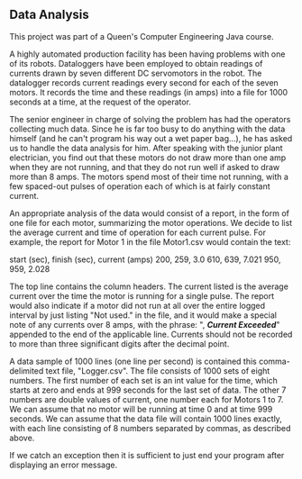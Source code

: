 ## Data Analysis

This project was part of a Queen's Computer Engineering Java course. 

A highly automated production facility has been having problems with one of its robots.  Dataloggers have been employed to obtain readings of currents drawn by seven different DC servomotors in the robot.  The datalogger records current readings every second for each of the seven motors.  It records the time and these readings (in amps) into a file for 1000 seconds at a time, at the request of the operator.

The senior engineer in charge of solving the problem has had the operators collecting much data.  Since he is far too busy to do anything with the data himself (and he can't program his way out a wet paper bag...), he has asked us to handle the data analysis for him. After speaking with the junior plant electrician, you find out that these motors do not draw more than one amp when they are not running, and that they do not run well if asked to draw more than 8 amps.  The motors spend most of their time not running, with a few spaced-out pulses of operation each of which is at fairly constant current.

An appropriate analysis of the data would consist of a report, in the form of one file for each motor, summarizing the motor operations.  We decide to list the average current and time of operation for each current pulse.  For example, the report for Motor 1 in the file Motor1.csv would contain the text:

start (sec), finish (sec), current (amps)
200, 259, 3.0
610, 639, 7.021
950, 959, 2.028

The top line contains the column headers. The current listed is the average current over the time the motor is running for a single pulse. The report would also indicate if a motor did not run at all over the entire logged interval by just listing "Not used." in the file, and it would make a special note of any currents over 8 amps, with the phrase: ", ***Current Exceeded***" appended to the end of the applicable line. Currents should not be recorded to more than three significant digits after the decimal point.

A data sample of 1000 lines (one line per second) is contained this comma-delimited text file, "Logger.csv".  The file consists of 1000 sets of eight numbers.  The first number of each set is an int value for the time, which starts at zero and ends at 999 seconds for the last set of data.  The other 7 numbers are double values of current, one number each for Motors 1 to 7. We can assume that no motor will be running at time 0 and at time 999 seconds. We can assume that the data file will contain 1000 lines exactly, with each line consisting of 8 numbers separated by commas, as described above.

If we catch an exception then it is sufficient to just end your program after displaying an error message.
